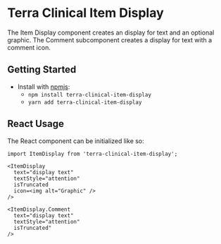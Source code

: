 # Terra Clinical Item Display

The Item Display component creates an display for text and an optional graphic. The Comment subcomponent creates a display for text with a comment icon.

## Getting Started

- Install with [npmjs](https://www.npmjs.com):
  - `npm install terra-clinical-item-display`
  - `yarn add terra-clinical-item-display`

## React Usage

The React component can be initialized like so:
```
import ItemDisplay from 'terra-clinical-item-display';

<ItemDisplay
  text="display text"
  textStyle="attention"
  isTruncated
  icon=<img alt="Graphic" />
/>

<ItemDisplay.Comment
  text="display text"
  textStyle="attention"
  isTruncated"
/>
```
